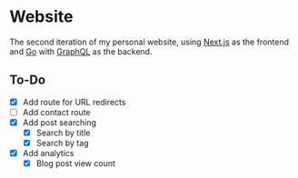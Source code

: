 # Website

The second iteration of my personal website, using [Next.js](https://nextjs.org) as the frontend and [Go](https://golang.org) with [GraphQL](https://graphql.org/) as the backend.

## To-Do

- [x] Add route for URL redirects
- [ ] Add contact route
- [x] Add post searching
    - [x] Search by title
    - [x] Search by tag
- [x] Add analytics
    - [x] Blog post view count
